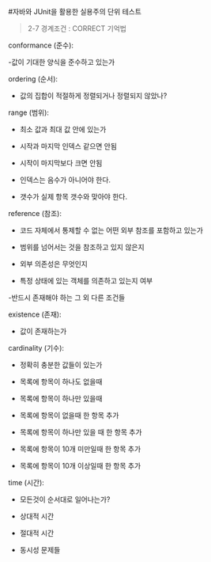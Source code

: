 #자바와 JUnit을 활용한 실용주의 단위 테스트

>2-7 경계조건 : CORRECT 기억법

conformance (준수):

-값이 기대한 양식을 준수하고 있는가

ordering (순서):

- 값의 집합이 적절하게 정렬되거나 정렬되지 않았나?

range (범위):

- 최소 값과 최대 값 안에 있는가

- 시작과 마지막 인덱스 같으면 안됨

- 시작이 마지막보다 크면 안됨

- 인덱스는 음수가 아니어야 한다.

- 갯수가 실제 항목 갯수와 맞아야 한다.

reference (참조):

- 코드 자체에서 통제할 수 없는 어떤 외부 참조를 포함하고 있는가 

- 범위를 넘어서는 것을 참조하고 있지 않은지

- 외부 의존성은 무엇인지

- 특정 상태에 있는 객체를 의존하고 있는지 여부

-반드시 존재해야 하는 그 외 다른 조건들

existence (존재):

- 값이 존재하는가

cardinality (기수): 

- 정확히 충분한 값들이 있는가

- 목록에 항목이 하나도 없을때 

- 목록에 항목이 하나만 있을때

- 목록에 항목이 없을때 한 항목 추가

- 목록에 항목이 하나만 있을 때 한 항목 추가

- 목록에 항목이 10개 미만일때 한 항목 추가

- 목록에 항목이 10개 이상일때 한 항목 추가

time (시간):

- 모든것이 순서대로 일어나는가?

- 상대적 시간

- 절대적 시간

- 동시성 문제들
